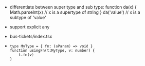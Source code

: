 

- differentiate between super type and sub type:
  function da(x) {
  Math.parseInt(x) // x is a supertype of string
  }
  da('value') // x is a subtype of 'value'

* support explicit any

* bus-tickets/index.tsx

* ```
  type MyType = { fn: (aParam) => void }
  function usingFn(t:MyType, v: number) {
      t.fn(v)
  } 
  
  ```